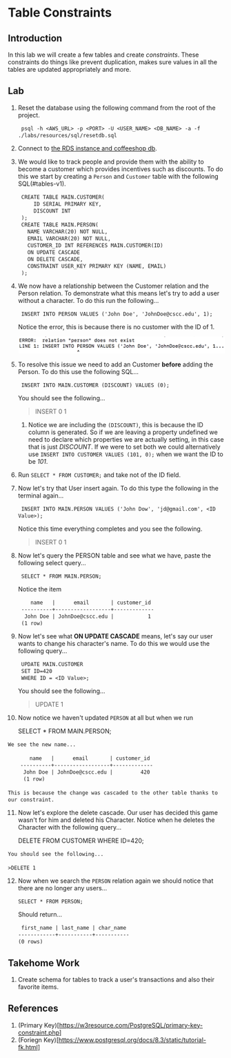 # Table Constraints #
## Introduction ##

In this lab we will create a few tables and create *constraints*. These constraints do things like prevent duplication, makes sure values in all the tables are updated appropriately and more.

## Lab ##

1. Reset the database using the following command from the root of the project.<a name="reset-psql"></a>

        psql -h <AWS_URL> -p <PORT> -U <USER_NAME> <DB_NAME> -a -f ./labs/resources/sql/resetdb.sql
            
1. Connect to [the RDS instance and coffeeshop db](./creating_rds_instance.md#connect-psql).
1. We would like to track people and provide them with the ability to become a customer which provides incentives such as discounts. To do this we start by creating a `Person` and `Customer` table with the following SQL(#tables-v1).

        CREATE TABLE MAIN.CUSTOMER(
            ID SERIAL PRIMARY KEY,
            DISCOUNT INT
        );
        CREATE TABLE MAIN.PERSON(
          NAME VARCHAR(20) NOT NULL,
          EMAIL VARCHAR(20) NOT NULL,
          CUSTOMER_ID INT REFERENCES MAIN.CUSTOMER(ID)
          ON UPDATE CASCADE
          ON DELETE CASCADE,
          CONSTRAINT USER_KEY PRIMARY KEY (NAME, EMAIL)
        );

1. We now have a relationship between the Customer relation and the Person relation. To demonstrate what this means let's try to add a user without a character. To do this run the following...

        INSERT INTO PERSON VALUES ('John Doe', 'JohnDoe@cscc.edu', 1);

    Notice the error, this is because there is no customer with the ID of 1.

    ![DDL DML](./resources/ddl_dml_1.png)

1. To resolve this issue we need to add an Customer **before** adding the Person. To do this use the following SQL...

        INSERT INTO MAIN.CUSTOMER (DISCOUNT) VALUES (0);

    You should see the following...

    > INSERT 0 1

    1. Notice we are including the `(DISCOUNT)`, this is because the ID column is generated. So if we are leaving a property undefined we need to declare which properties we are actually setting, in this case that is just *DISCOUNT*. If we were to set both we could alternatively use `INSERT INTO CUSTOMER VALUES (101, 0);` when we want the ID to be *101*.

1. Run `SELECT * FROM CUSTOMER;` and take not of the ID field.    
1. Now let's try that User insert again. To do this type the following in the terminal again...

        INSERT INTO MAIN.PERSON VALUES ('John Dow', 'jd@gmail.com', <ID Value>);

    Notice this time everything completes and you see the following.
    > INSERT 0 1

1. Now let's query the PERSON table and see what we have, paste the following select query...

        SELECT * FROM MAIN.PERSON;

    Notice the item

           name   |      email       | customer_id 
        ----------+------------------+-------------
         John Doe | JohnDoe@cscc.edu |           1
        (1 row)

9. Now let's see what **ON UPDATE CASCADE** means, let's say our user wants to change his character's name. To do this we would use the following query...

        UPDATE MAIN.CUSTOMER
        SET ID=420
        WHERE ID = <ID Value>;

    You should see the following...

    > UPDATE 1

10.  Now notice we haven't updated `PERSON` at all but when we run

        SELECT * FROM MAIN.PERSON;

    We see the new name...

           name   |      email       | customer_id 
        ----------+------------------+-------------
         John Doe | JohnDoe@cscc.edu |         420
         (1 row)

    This is because the change was cascaded to the other table thanks to our constraint.

11.  Now let's explore the delete cascade. Our user has decided this game wasn't for him and deleted his Character. Notice when he deletes the Character with the following query...

        DELETE FROM CUSTOMER WHERE ID=420;

    You should see the following...
    
    >DELETE 1

12. Now when we search the `PERSON` relation again we should notice that there are no longer any users...

        SELECT * FROM PERSON;

    Should return...

         first_name | last_name | char_name 
        ------------+-----------+-----------
        (0 rows)

## Takehome Work

1. Create schema for tables to track a user's transactions and also their favorite items.

## References ##
1. (Primary Key)[https://w3resource.com/PostgreSQL/primary-key-constraint.php]
2. (Foriegn Key)[https://www.postgresql.org/docs/8.3/static/tutorial-fk.html]
